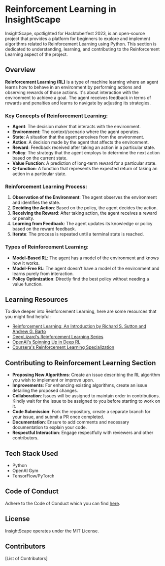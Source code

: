 # Reinforcement Learning in InsightScape

InsightScape, spotlighted for Hacktoberfest 2023, is an open-source project that provides a platform for beginners to explore and implement algorithms related to Reinforcement Learning using Python. This section is dedicated to understanding, learning, and contributing to the Reinforcement Learning aspect of the project.

## Overview

**Reinforcement Learning (RL)** is a type of machine learning where an agent learns how to behave in an environment by performing actions and observing rewards of those actions. It's about interaction with the environment to achieve a goal. The agent receives feedback in terms of rewards and penalties and learns to navigate by adjusting its strategies.

### Key Concepts of Reinforcement Learning:

- **Agent**: The decision maker that interacts with the environment.
- **Environment**: The context/scenario where the agent operates.
- **State**: A situation that the agent perceives from the environment.
- **Action**: A decision made by the agent that affects the environment.
- **Reward**: Feedback received after taking an action in a particular state.
- **Policy**: The strategy that the agent employs to determine the next action based on the current state.
- **Value Function**: A prediction of long-term reward for a particular state.
- **Q-function**: A function that represents the expected return of taking an action in a particular state.

### Reinforcement Learning Process:

1. **Observation of the Environment**: The agent observes the environment and identifies the state.
2. **Deciding the Action**: Based on the policy, the agent decides the action.
3. **Receiving the Reward**: After taking action, the agent receives a reward or penalty.
4. **Learning from Feedback**: The agent updates its knowledge or policy based on the reward feedback.
5. **Iterate**: The process is repeated until a terminal state is reached.

### Types of Reinforcement Learning:

- **Model-Based RL**: The agent has a model of the environment and knows how it works.
- **Model-Free RL**: The agent doesn’t have a model of the environment and learns purely from interaction.
- **Policy Optimization**: Directly find the best policy without needing a value function.

## Learning Resources

To dive deeper into Reinforcement Learning, here are some resources that you might find helpful:

- [Reinforcement Learning: An Introduction by Richard S. Sutton and Andrew G. Barto](http://incompleteideas.net/book/the-book-2nd.html)
- [DeepLizard's Reinforcement Learning Series](https://deeplizard.com/learn/playlist/PLZbbT5o_s2xoWNVdDudn51XM8lOuZ_Njv)
- [OpenAI's Spinning Up in Deep RL](https://spinningup.openai.com/)
- [Coursera's Reinforcement Learning Specialization](https://www.coursera.org/specializations/reinforcement-learning)

## Contributing to Reinforcement Learning Section

- **Proposing New Algorithms**: Create an issue describing the RL algorithm you wish to implement or improve upon.
- **Improvements**: For enhancing existing algorithms, create an issue detailing the proposed changes.
- **Collaboration**: Issues will be assigned to maintain order in contributions. Kindly wait for the issue to be assigned to you before starting to work on it.
- **Code Submission**: Fork the repository, create a separate branch for your issue, and submit a PR once completed.
- **Documentation**: Ensure to add comments and necessary documentation to explain your code.
- **Respectful Interaction**: Engage respectfully with reviewers and other contributors.

## Tech Stack Used

- Python
- OpenAI Gym
- TensorFlow/PyTorch

## Code of Conduct

Adhere to the Code of Conduct which you can find [here](<Link to Code of Conduct>).

## License

InsightScape operates under the MIT License.

## Contributors

[List of Contributors]

